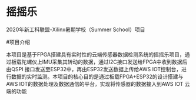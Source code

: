 # 摇摇乐
2020年新工科联盟-Xilinx暑期学校（Summer School）项目

#项目介绍

本项目是基于FPGA搭建具有实时性的云端传感器数据检测系统的摇摇乐项目，通过板载陀螺仪上IMU采集其转动的数据，通过I2C接口发送给FPGA中收到数据后由QSPI	接口发送至ESP32中，再由ESP32发送数据上传给AWS IOT控制台，进行数据的实时监测。本项目的核心目的是通过板载FPGA+ESP32的设计搭建与AWS IOT的数据处理及数据通信的平台，实现将传感器的数据接入到AWS IOT 云端的功能
